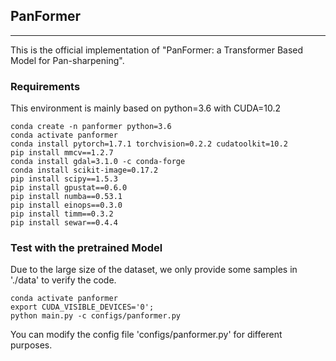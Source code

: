 ## PanFormer

---

This is the official implementation of "PanFormer: a Transformer Based Model for Pan-sharpening".


### Requirements
This environment is mainly based on python=3.6 with CUDA=10.2

```shell
conda create -n panformer python=3.6
conda activate panformer
conda install pytorch=1.7.1 torchvision=0.2.2 cudatoolkit=10.2
pip install mmcv==1.2.7
conda install gdal=3.1.0 -c conda-forge
conda install scikit-image=0.17.2
pip install scipy==1.5.3
pip install gpustat==0.6.0
pip install numba==0.53.1 
pip install einops==0.3.0 
pip install timm==0.3.2
pip install sewar==0.4.4
```

### Test with the pretrained Model
Due to the large size of the dataset, we only provide some samples in './data' to verify the code.

```shell
conda activate panformer
export CUDA_VISIBLE_DEVICES='0';
python main.py -c configs/panformer.py
```

You can modify the config file 'configs/panformer.py' for different purposes.